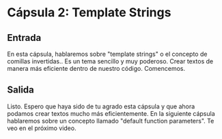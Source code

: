 # Cápsula 2: Template Strings

## Entrada
En esta cápsula, hablaremos sobre "template strings" o el concepto de comillas invertidas..
Es un tema sencillo y muy poderoso. Crear textos de manera más eficiente dentro de nuestro código.
Comencemos.

## Salida
Listo. Espero que haya sido de tu agrado esta cápsula y que ahora podamos crear textos mucho más eficientemente.
En la siguiente cápsula hablaremos sobre un concepto llamado "default function parameters".
Te veo en el próximo video.